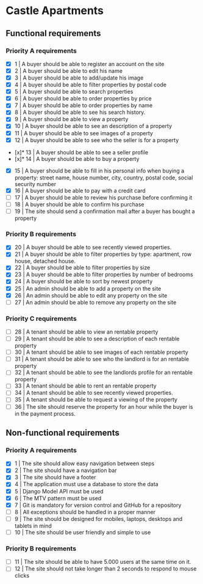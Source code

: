 # Castle Apartments

## Functional requirements

### Priority A requirements
- [x] 1 | A buyer should be able to register an account on the site
- [x] 2  | A buyer should be able to edit his name
- [x] 3  | A buyer should be able to add/update his image
- [x] 4  | A buyer should be able to filter properties by postal code
- [x] 5  | A buyer should be able to search properties
- [x] 6  | A buyer should be able to order properties by price
- [x] 7  | A buyer should be able to order properties by name
- [x] 8  | A buyer should be able to see his search history.
- [x] 9  | A buyer should be able to view a property
- [x] 10 | A buyer should be able to see an description of a property
- [x] 11 | A buyer should be able to see images of a property
- [x] 12 | A buyer should be able to see who the seller is for a property
- [x]* 13 | A buyer should be able to see a seller profile 
- [x]* 14 | A buyer should be able to buy a property
- [x] 15 | A buyer should be able to fill in his personal info when buying a property: street name, house number, city, country, postal code, social security number
- [x] 16 | A buyer should be able to pay with a credit card
- [ ] 17 | A buyer should be able to review his purchase before confirming it
- [ ] 18 | A buyer should be able to confirm his purchase
- [ ] 19 | The site should send a confirmation mail after a buyer has bought a property

### Priority B requirements
- [x] 20 | A buyer should be able to see recently viewed properties. 
- [x] 21 | A buyer should be able to filter properties by type: apartment, row house, detached house.
- [x] 22 | A buyer should be able to filter properties by size
- [x] 23 | A buyer should be able to filter properties by number of bedrooms
- [x] 24 | A buyer should be able to sort by newest property
- [x] 25 | An admin should be able to add a property on the site
- [x] 26 | An admin should be able to edit any property on the site
- [ ] 27 | An admin should be able to remove any property on the site

### Priority C requirements
- [ ] 28 | A tenant should be able to view an rentable property
- [ ] 29 | A tenant should be able to see a description of each rentable property
- [ ] 30 | A tenant should be able to see images of each rentable property
- [ ] 31 | A tenant should be able to see who the landlord is for an rentable  property
- [ ] 32 | A tenant should be able to see the landlords profile for an rentable property
- [ ] 33 | A tenant should be able to rent an rentable property
- [ ] 34 | A tenant should be able to see recently viewed properties. 
- [ ] 35 | A tenant should be able to request a viewing of the property
- [ ] 36 | The site should reserve the property for an hour while the buyer is in the payment process. 

## Non-functional requirements

### Priority A requirements
- [x] 1  | The site should allow easy navigation between steps
- [x] 2  | The site should have a navigation bar
- [x] 3  | The site should have a footer
- [x] 4  | The application must use a database to store the data
- [x] 5  | Django Model API must be used
- [x] 6  | The MTV pattern must be used 
- [x] 7  | Git is mandatory for version control and GitHub for a repository
- [ ] 8  | All exceptions should be handled in a proper manner
- [ ] 9  | The site should be designed for mobiles, laptops, desktops and tablets in mind
- [ ] 10 | The site should be user friendly and simple to use

### Priority B requirements
- [ ] 11 | The site should be able to have 5.000 users at the same time on it. 
- [ ] 12 | The site should not take longer than 2 seconds to respond to mouse clicks
